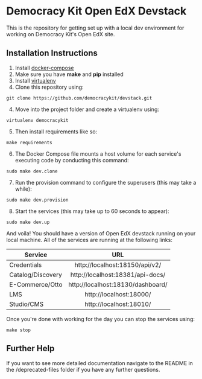 # Democracy Kit Open EdX Devstack

This is the repository for getting set up with a local dev environment for working on Democracy Kit's Open EdX site.

## Installation Instructions

1. Install [docker-compose](https://docs.docker.com/compose/install/)
2. Make sure you have **make** and **pip** installed
4. Install [virtualenv](http://docs.python-guide.org/en/latest/dev/virtualenvs/#lower-level-virtualenv)
3. Clone this repository using:
  ```
  git clone https://github.com/democracykit/devstack.git
  ```
4. Move into the project folder and create a virtualenv using:
  ```
  virtualenv democracykit
  ```
5. Then install requirements like so:
  ```
  make requirements
  ```
6. The Docker Compose file mounts a host volume for each service's executing code by conducting this command:
  ```
  sudo make dev.clone
  ```
7. Run the provision command to configure the superusers (this may take a while):
  ```
  sudo make dev.provision
  ```
8. Start the services (this may take up to 60 seconds to appear):
  ```
  sudo make dev.up
  ```

And voila! You should have a version of Open EdX devstack running on your local machine. All of the services are running at the following links:

| Service             | URL                                 |
|---------------------|:------------------------------------:|
| Credentials         | http://localhost:18150/api/v2/      |
| Catalog/Discovery   | http://localhost:18381/api-docs/    |
| E-Commerce/Otto     | http://localhost:18130/dashboard/   |
| LMS                 | http://localhost:18000/             |
| Studio/CMS          | http://localhost:18010/             |

Once you're done with working for the day you can stop the services using:
```
make stop
```

## Further Help

If you want to see more detailed documentation navigate to the README in the /deprecated-files folder if you have any further questions.

 

